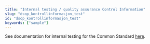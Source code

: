 ```yaml
---
title: "Internal testing / quality assurance Control Information"
slug: "dsop_kontrollinformasjon_test"
id: "dsop_kontrollinformasjon_test"
keywords: ["sample"]
---
```


See documentation for internal testing for the Common Standard
[here](https:/dokumentasjon.dsop.no/dsop_kontroll_test.html).